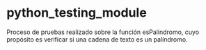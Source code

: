 # python_testing_module

Proceso de pruebas realizado sobre la función esPalindromo, cuyo propósito es verificar si una cadena de texto es un palíndromo.
